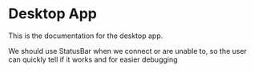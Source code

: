 # Desktop App
This is the documentation for the desktop app.

We should use StatusBar when we connect or are unable to, so the user can quickly tell if it works and for easier debugging
